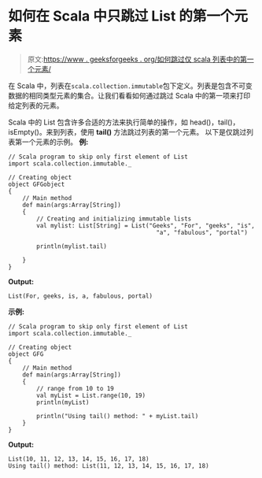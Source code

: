 # 如何在 Scala 中只跳过 List 的第一个元素

> 原文:[https://www . geeksforgeeks . org/如何跳过仅 scala 列表中的第一个元素/](https://www.geeksforgeeks.org/how-to-skip-only-first-element-of-list-in-scala/)

在 Scala 中，列表在`scala.collection.immutable`包下定义。列表是包含不可变数据的相同类型元素的集合。让我们看看如何通过跳过 Scala 中的第一项来打印给定列表的元素。

Scala 中的 List 包含许多合适的方法来执行简单的操作，如 head()，tail()，isEmpty()。来到列表，使用 **tail()** 方法跳过列表的第一个元素。
以下是仅跳过列表第一个元素的示例。
 **例:**

```
// Scala program to skip only first element of List
import scala.collection.immutable._

// Creating object 
object GFGobject
{ 
    // Main method 
    def main(args:Array[String]) 
    { 
        // Creating and initializing immutable lists 
        val mylist: List[String] = List("Geeks", "For", "geeks", "is",
                                          "a", "fabulous", "portal")

        println(mylist.tail) 

    }
}
```

**Output:**

```
List(For, geeks, is, a, fabulous, portal)

```

**示例:**

```
// Scala program to skip only first element of List
import scala.collection.immutable._

// Creating object 
object GFG 
{ 
    // Main method 
    def main(args:Array[String]) 
    { 
        // range from 10 to 19
        val myList = List.range(10, 19)
        println(myList) 

        println("Using tail() method: " + myList.tail)
    } 
}     
```

**Output:**

```
List(10, 11, 12, 13, 14, 15, 16, 17, 18)
Using tail() method: List(11, 12, 13, 14, 15, 16, 17, 18)

```